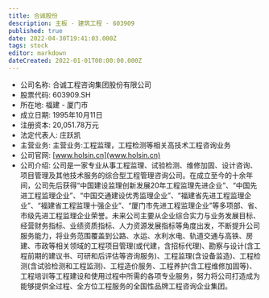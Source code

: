 ```yaml
---
title: 合诚股份
description: 主板 - 建筑工程 - 603909
published: true
date: 2022-04-30T19:41:03.000Z
tags: stock
editor: markdown
dateCreated: 2022-01-01T00:00:00.000Z
---
```


- 公司名称: 合诚工程咨询集团股份有限公司
- 股票代码: 603909.SH
- 所在地: 福建 - 厦门市
- 成立日期: 1995年10月11日
- 注册资本: 20,051.78万元
- 法定代表人: 庄跃凯
- 主营业务: 主营业务:工程监理，工程检测等相关高技术工程咨询业务
- 公司官网: [www.holsin.cn](www.holsin.cn)
- 公司介绍: 公司是一家专业从事工程监理、试验检测、维修加固、设计咨询、项目管理及其他技术服务的综合型工程管理咨询公司。在成立至今的十余年间，公司先后获得“中国建设监理创新发展20年工程监理先进企业”、“中国先进工程监理企业”、“中国交通建设优秀监理企业”、“福建省先进工程监理企业”、“福建省工程监理十强企业”、“厦门市先进工程监理企业”等多项部、省、市级先进工程监理企业荣誉。未来公司主要从企业综合实力与业务发展目标、经营财务指标、业绩资质指标、人力资源发展指标等角度出发，不断提升公司服务能力，将业务范围覆盖到公路、水运、水利水电、轨道交通与高铁、房建、市政等相关领域的工程项目管理(或代建，含招标代理)、勘察与设计(含工程前期的建议书、可研和后评估等咨询服务)、工程监理(含设备监造)、工程检测(含试验检测和工程监测)、工程造价服务、工程养护(含工程维修加固等)、工程培训等工程建设和使用过程中所需的各项专业服务，努力将公司打造成为能够提供全过程、全方位工程服务的全国性品牌工程咨询企业集团。


